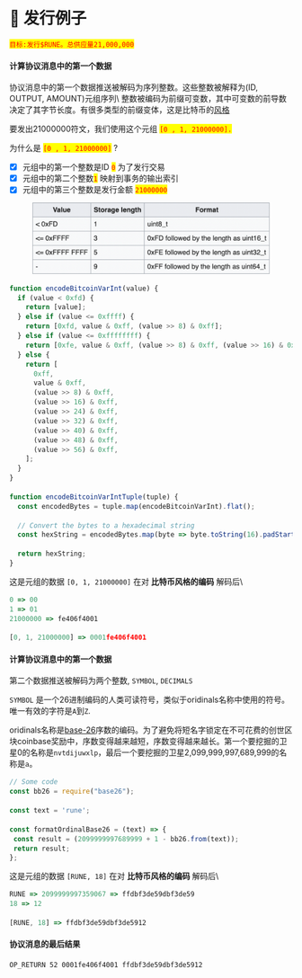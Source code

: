 # 🚧 发行例子

<mark style="color:red;">`目标:发行$RUNE。总供应量21,000,000`</mark>

#### 计算协议消息中的第一个数据

协议消息中的第一个数据推送被解码为序列整数。这些整数被解释为(ID, OUTPUT, AMOUNT)元组序列\ 
整数被编码为前缀可变数，其中可变数的前导数决定了其字节长度。有很多类型的前缀变体，这是比特币的[风格](https://en.bitcoin.it/wiki/Protocol\_documentation#Variable\_length\_integer)


要发出21000000符文，我们使用这个元组 <mark style="color:red;">`[0 , 1, 21000000].`</mark>

为什么是 <mark style="color:red;">`[0 , 1, 21000000]`</mark> ?

* [x] 元组中的第一个整数是ID <mark style="color:red;">`0`</mark> 为了发行交易
* [x] 元组中的第二个整数<mark style="color:red;">`1`</mark> 映射到事务的输出索引 
* [x] 元组中的第三个整数是发行金额 <mark style="color:red;">`21000000`</mark>

<figure><img src=".gitbook/assets/Screen Shot 2023-09-27 at 00.18.26.png" alt=""><figcaption></figcaption></figure>

```javascript
function encodeBitcoinVarInt(value) {
  if (value < 0xfd) {
    return [value];
  } else if (value <= 0xffff) {
    return [0xfd, value & 0xff, (value >> 8) & 0xff];
  } else if (value <= 0xffffffff) {
    return [0xfe, value & 0xff, (value >> 8) & 0xff, (value >> 16) & 0xff, (value >> 24) & 0xff];
  } else {
    return [
      0xff,
      value & 0xff,
      (value >> 8) & 0xff,
      (value >> 16) & 0xff,
      (value >> 24) & 0xff,
      (value >> 32) & 0xff,
      (value >> 40) & 0xff,
      (value >> 48) & 0xff,
      (value >> 56) & 0xff,
    ];
  }
}

function encodeBitcoinVarIntTuple(tuple) {
  const encodedBytes = tuple.map(encodeBitcoinVarInt).flat();

  // Convert the bytes to a hexadecimal string
  const hexString = encodedBytes.map(byte => byte.toString(16).padStart(2, '0')).join('');

  return hexString;
}
```

这是元组的数据 `[0, 1, 21000000]` 在对  **比特币风格的编码** 解码后\ 


```javascript
0 => 00
1 => 01
21000000 => fe406f4001

[0, 1, 21000000] => 0001fe406f4001
```

#### 计算协议消息中的第一个数据

第二个数据推送被解码为两个整数, `SYMBOL`, `DECIMALS`

`SYMBOL` 是一个26进制编码的人类可读符号，类似于oridinals名称中使用的符号。唯一有效的字符是` A `到` Z `.


oridinals名称是[base-26](https://docs.ordinals.com/bounty/3.html?highlight=base-26#criteria)序数的编码。为了避免将短名字锁定在不可花费的创世区块coinbase奖励中，序数变得越来越短，序数变得越来越长。第一个要挖掘的卫星0的名称是` nvtdijuwxlp `，最后一个要挖掘的卫星2,099,999,997,689,999的名称是` a `。

```javascript
// Some code
const bb26 = require("base26");

const text = 'rune';

const formatOrdinalBase26 = (text) => {
 const result = (2099999997689999 + 1 - bb26.from(text));
 return result;
};

```

这是元组的数据 `[RUNE, 18]` 在对  **比特币风格的编码** 解码后\ 


```javascript
RUNE => 2099999997359067 => ffdbf3de59dbf3de59
18 => 12

[RUNE, 18] => ffdbf3de59dbf3de5912
```

#### 协议消息的最后结果

```
OP_RETURN 52 0001fe406f4001 ffdbf3de59dbf3de5912
```

